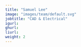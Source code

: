 ```yaml
---
title: "Samuel Lee"
image: "images/team/default.svg"
jobtitle: "CAD & Electrical"
igurl: 
ghurl: 
liurl:
weight: 2
---
```


